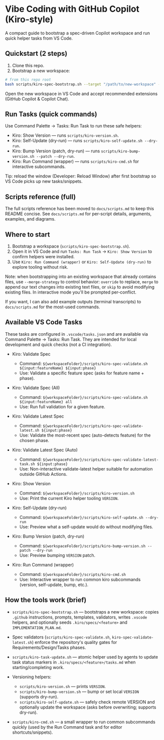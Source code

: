 # Vibe Coding with GitHub Copilot (Kiro-style)

A compact guide to bootstrap a spec-driven Copilot workspace and run quick helper tasks from VS Code.

## Quickstart (2 steps)

1. Clone this repo.
2. Bootstrap a new workspace:

```bash
# from this repo root
bash scripts/kiro-spec-bootstrap.sh --target "/path/to/new-workspace" --feature sample-feature --subroot app
```

Open the new workspace in VS Code and accept recommended extensions (GitHub Copilot & Copilot Chat).

## Run Tasks (quick commands)

Use Command Palette → Tasks: Run Task to run these safe helpers:

- Kiro: Show Version — runs `scripts/kiro-version.sh`.
- Kiro: Self-Update (dry-run) — runs `scripts/kiro-self-update.sh --dry-run`.
- Kiro: Bump Version (patch, dry-run) — runs `scripts/kiro-bump-version.sh --patch --dry-run`.
- Kiro: Run Command (wrapper) — runs `scripts/kiro-cmd.sh` for interactive subcommands.

Tip: reload the window (Developer: Reload Window) after first bootstrap so VS Code picks up new tasks/snippets.

## Scripts reference (full)

The full scripts reference has been moved to `docs/scripts.md` to keep this README concise. See `docs/scripts.md` for per-script details, arguments, examples, and diagrams.

## Where to start

1. Bootstrap a workspace (`scripts/kiro-spec-bootstrap.sh`).
2. Open it in VS Code and run `Tasks: Run Task` → `Kiro: Show Version` to confirm helpers were installed.
3. Use `Kiro: Run Command (wrapper)` or `Kiro: Self-Update (dry-run)` to explore tooling without risk.

Note: when bootstrapping into an existing workspace that already contains files, use `--merge-strategy` to control behavior: `override` to replace, `merge` to append our text changes into existing text files, or `skip` to avoid modifying existing files. In interactive mode you'll be prompted per-conflict.

If you want, I can also add example outputs (terminal transcripts) to `docs/scripts.md` for the most-used commands.

## Available VS Code Tasks

These tasks are configured in `.vscode/tasks.json` and are available via Command Palette → Tasks: Run Task. They are intended for local development and quick checks (not a CI integration).

- Kiro: Validate Spec
  - Command: `${workspaceFolder}/scripts/kiro-spec-validate.sh ${input:featureName} ${input:phase}`
  - Use: Validate a specific feature spec (asks for feature name + phase).

- Kiro: Validate Spec (All)
  - Command: `${workspaceFolder}/scripts/kiro-spec-validate.sh ${input:featureName} all`
  - Use: Run full validation for a given feature.

- Kiro: Validate Latest Spec
  - Command: `${workspaceFolder}/scripts/kiro-spec-validate-latest.sh ${input:phase}`
  - Use: Validate the most-recent spec (auto-detects feature) for the chosen phase.

- Kiro: Validate Latest Spec (Auto)
  - Command: `${workspaceFolder}/scripts/kiro-spec-validate-latest-task.sh ${input:phase}`
  - Use: Non-interactive validate-latest helper suitable for automation outside GitHub Actions.

- Kiro: Show Version
  - Command: `${workspaceFolder}/scripts/kiro-version.sh`
  - Use: Print the current Kiro helper tooling `VERSION`.

- Kiro: Self-Update (dry-run)
  - Command: `${workspaceFolder}/scripts/kiro-self-update.sh --dry-run`
  - Use: Preview what a self-update would do without modifying files.

- Kiro: Bump Version (patch, dry-run)
  - Command: `${workspaceFolder}/scripts/kiro-bump-version.sh --patch --dry-run`
  - Use: Preview bumping `VERSION` patch.

- Kiro: Run Command (wrapper)
  - Command: `${workspaceFolder}/scripts/kiro-cmd.sh`
  - Use: Interactive wrapper to run common kiro subcommands (version, self-update, bump, etc.).

## How the tools work (brief)

- `scripts/kiro-spec-bootstrap.sh` — bootstraps a new workspace: copies `.github` instructions, prompts, templates, validators, writes `.vscode` helpers, and optionally seeds `.kiro/specs/<feature>` and `IMPLEMENTATION_PLAN.md`.

- Spec validators (`scripts/kiro-spec-validate.sh`, `kiro-spec-validate-latest.sh`) enforce the repository's quality gates for Requirements/Design/Tasks phases.

- `scripts/kiro-task-update.sh` — atomic helper used by agents to update task status markers in `.kiro/specs/<feature>/tasks.md` when starting/completing work.

- Versioning helpers:
  - `scripts/kiro-version.sh` — prints `VERSION`.
  - `scripts/kiro-bump-version.sh` — bump or set local `VERSION` (supports dry-run).
  - `scripts/kiro-self-update.sh` — safely check remote VERSION and optionally update the workspace (asks before overwriting; supports dry-run).

- `scripts/kiro-cmd.sh` — a small wrapper to run common subcommands quickly (used by the Run Command task and for editor shortcuts/snippets).
